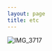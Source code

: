 ```yaml
---
layout: page
title: etc
---
```

  
![IMG_3717](https://github.com/yd1vf4/yd1vf4.github.io/assets/81041256/5406126d-241e-4e46-98b0-0955174b4b7c)
